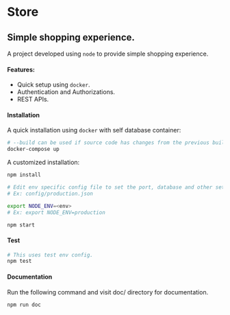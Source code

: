 Store
===

Simple shopping experience.
------

A project developed using `node` to provide simple shopping experience.

#### Features:
 * Quick setup using `docker`.
 * Authentication and Authorizations.
 * REST APIs.

#### Installation

A quick installation using `docker` with self database container:

``` bash
# --build can be used if source code has changes from the previous build.
docker-compose up
```

A customized installation:
```bash
npm install

# Edit env specific config file to set the port, database and other settings.
# Ex: config/production.json

export NODE_ENV=<env>
# Ex: export NODE_ENV=production

npm start
```

#### Test
```bash
# This uses test env config.
npm test
```


#### Documentation
Run the following command and visit doc/ directory for documentation.
```bash
npm run doc
```
